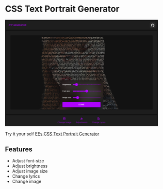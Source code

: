# CSS Text Portrait Generator

[![EEs CSS Text Portrait Generator](./public/banner.png)](https://cssportrait.vercel.app/)

Try it your self [EEs CSS Text Portrait Generator](https://cssportrait.vercel.app/)

## Features
- Adjust font-size
- Adjust brightness
- Adjust image size
- Change lyrics
- Change image